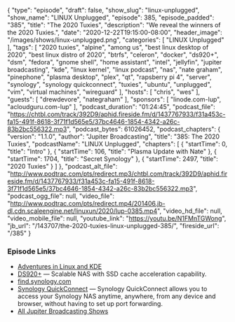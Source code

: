 {
  "type": "episode",
  "draft": false,
  "show_slug": "linux-unplugged",
  "show_name": "LINUX Unplugged",
  "episode": 385,
  "episode_padded": "385",
  "title": "The 2020 Tuxies",
  "description": "We reveal the winners of the 2020 Tuxies.",
  "date": "2020-12-22T19:15:00-08:00",
  "header_image": "/images/shows/linux-unplugged.png",
  "categories": [
    "LINUX Unplugged"
  ],
  "tags": [
    "2020 tuxies",
    "alpine",
    "among us",
    "best linux desktop of 2020",
    "best linux distro of 2020",
    "btrfs",
    "celeron",
    "docker",
    "ds920+",
    "dsm",
    "fedora",
    "gnome shell",
    "home assistant",
    "intel",
    "jellyfin",
    "jupiter broadcasting",
    "kde",
    "linux kernel",
    "linux podcast",
    "nas",
    "nate graham",
    "pinephone",
    "plasma desktop",
    "plex",
    "qt",
    "rapsberry pi 4",
    "server",
    "synology",
    "synology quickconnect",
    "tuxies",
    "ubuntu",
    "unplugged",
    "vim",
    "virtual machines",
    "wireguard"
  ],
  "hosts": [
    "chris",
    "wes"
  ],
  "guests": [
    "drewdevore",
    "nategraham"
  ],
  "sponsors": [
    "linode.com-lup",
    "acloudguru.com-lup"
  ],
  "podcast_duration": "01:24:45",
  "podcast_file": "https://chtbl.com/track/392D9/aphid.fireside.fm/d/1437767933/f31a453c-fa15-491f-8618-3f71f1d565e5/37bc4646-1854-4342-a26c-83b2bc556322.mp3",
  "podcast_bytes": 61026452,
  "podcast_chapters": {
    "version": "1.1.0",
    "author": "Jupiter Broadcasting",
    "title": "385: The 2020 Tuxies",
    "podcastName": "LINUX Unplugged",
    "chapters": [
      {
        "startTime": 0,
        "title": "Intro"
      },
      {
        "startTime": 106,
        "title": "Plasma Update with Nate"
      },
      {
        "startTime": 1704,
        "title": "Secret Synology"
      },
      {
        "startTime": 2497,
        "title": "2020 Tuxies"
      }
    ]
  },
  "podcast_alt_file": "http://www.podtrac.com/pts/redirect.mp3/chtbl.com/track/392D9/aphid.fireside.fm/d/1437767933/f31a453c-fa15-491f-8618-3f71f1d565e5/37bc4646-1854-4342-a26c-83b2bc556322.mp3",
  "podcast_ogg_file": null,
  "video_file": "http://www.podtrac.com/pts/redirect.mp4/201406.jb-dl.cdn.scaleengine.net/linuxun/2020/lup-0385.mp4",
  "video_hd_file": null,
  "video_mobile_file": null,
  "youtube_link": "https://youtu.be/N1FMnTGWong",
  "jb_url": "/143707/the-2020-tuxies-linux-unplugged-385/",
  "fireside_url": "/385"
}


### Episode Links

  * [Adventures in Linux and KDE](https://pointieststick.com/ "Adventures in Linux and KDE")
  * [DS920+](https://www.synology.com/en-us/products/DS920+ "DS920+") — Scalable NAS with SSD cache acceleration capability.
  * [find.synology.com](http://find.synology.com/ "find.synology.com")
  * [Synology QuickConnect](https://quickconnect.to/ "Synology QuickConnect") — Synology QuickConnect allows you to access your Synology NAS anytime, anywhere, from any device and browser, without having to set up port forwarding.
  * [All Jupiter Broadcasting Shows](https://feed.jupiter.zone/allshows "All Jupiter Broadcasting Shows")


